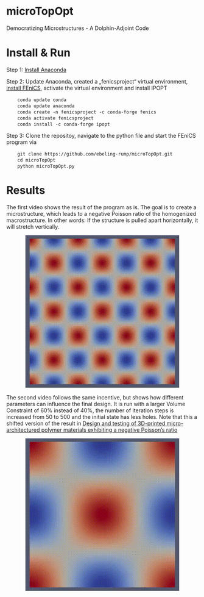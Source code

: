 


# microTopOpt
Democratizing Microstructures - A Dolphin-Adjoint Code

# Install & Run

Step 1: [Install Anaconda](https://docs.continuum.io/anaconda/install/)

Step 2: Update Anaconda, created a „fenicsproject“ virtual environment, [install FEniCS](https://fenicsproject.org/download/), activate the virtual environment and install IPOPT

		conda update conda
		conda update anaconda
		conda create -n fenicsproject -c conda-forge fenics
		conda activate fenicsproject
		conda install -c conda-forge ipopt
       
Step 3: Clone the repositoy, navigate to the python file and start the FEniCS program via

		git clone https://github.com/ebeling-rump/microTopOpt.git
		cd microTopOpt
		python microTopOpt.py
  
# Results

The first video shows the result of the program as is. The goal is to create a microstructure, which leads to a negative Poisson ratio of the homogenized macrostructure. In other words: If the structure is pulled apart horizontally, it will stretch vertically. 

<p align="center">
  <img src="git_vid.gif" alt="animated" />
</p>

The second video follows the same incentive, but shows how different parameters can influence the final design. It is run with a larger Volume Constraint of 60% instead of 40%, the number of iteration steps is increased from 50 to 500 and the initial state has less holes. Note that this a shifted version of the result in 
[Design and testing of 3D-printed micro-architectured polymer materials exhibiting a negative Poisson’s ratio](https://doi.org/10.1007/s00161-019-00851-6)

<p align="center">
  <img src="allcontrols_IPOPT_w1111_1.0_w1122_30_w2222_1.0_AT1111_0.2_AT1122_-0.1_AT2222_0.2_vc_0.6_GL_gamma_1e-05_GL_eps_1_niter_500_InEq_True_ndof_50_nu_T_-0.5_fst.gif" alt="animated" />
</p>


